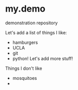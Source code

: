# my.demo
demonstration repository

Let's add a list of things I like:
+ hamburgers
+ UCLA
+ git
+ python!
 Let's add more stuff!


Things I don't like
+ mosquitoes
+ 
